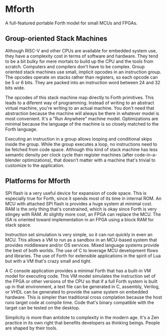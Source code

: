 # Mforth
A full-featured portable Forth model for small MCUs and FPGAs.

## Group-oriented Stack Machines
Although RISC-V and other CPUs are available for embedded system use, they have a complexity cost in terms of software and hardware.
They tend to be a bit bulky for mere mortals to build up the CPU and the tools from scratch. Computers and compilers don't have to be complex. Group oriented stack machines use small, implicit opcodes in an instruction group. The opcodes operate on stacks rather than registers, so each opcode can be 5 or 6 bits. They are packed into an instruction word between 24 and 32 bits wide.

The opcodes of this stack machine map directly to Forth primitives. This leads to a diferent way of programming. Instead of writing to an abstract virtual machine, you're writing to an actual machine. You don't need that abstraction because the machine will always be there in whatever model is most convenient. It's a "Run Anywhere" machine model. Optimizations are minimal because the language of the machine is so closely matched to the Forth language.

Executing an instruction in a group allows looping and conditional skips inside the group. While the group executes a loop, no instructions need to be fetched from code space. Although this kind of stack machine has less semantic density per clock cycle than register machines (after code-in-a-blender optimizations), that doesn't matter with a machine that's trivial to customize to the application.

## Platforms for Mforth
SPI flash is a very useful device for expansion of code space. This is especially true for Forth, since it spends most of its time in internal ROM. An MCU with attached SPI flash is provides a huge system at minimal cost. RAM is the only thing that's constrained, which is okay since Forth is very stingey with RAM. At slightly more cost, an FPGA can replace the MCU. The ISA is oriented toward implementation in an FPGA using a block RAM for stack space. 

Instruction set simulation is very simple, so it can run quickly in even an MCU. This allows a VM to run as a sandbox in an MCU-based system that provides middleware and/or OS services. Mixed language systems provide the best of both worlds. The use of C to leverage MCU development flows and libraries. The use of Forth for extensible applications in the spirit of Lua but with a VM that's crazy small and tight.

A C console application provides a minimal Forth that has a built-in VM model for executing code. This VM model simulates the instruction set of the FPGA or other versions of the CPU so that if a full Forth system is built up in that environment, a text file can be generated in C, assembly, Verilog, or VHDL can be generated to provide the same system on embedded hardware. This is simpler than traditional cross complation because the host runs target code at compile time. Code that's binary compatible with the target can be tested on the desktop.

Simplicity is more than antidote to complexity in the modern age. It's a Zen practice in its own right that benefits developers as thinking beings. People are shaped by their tools.
